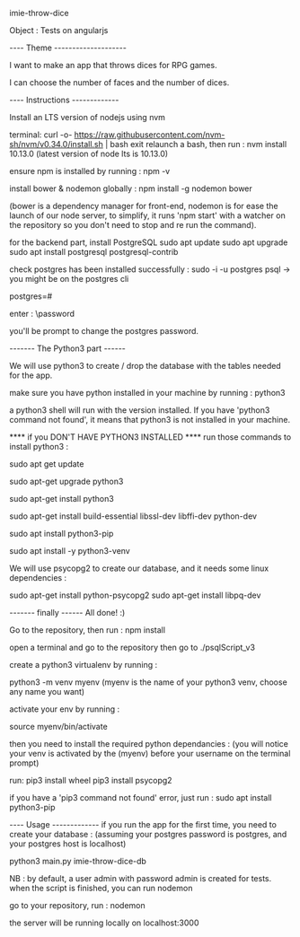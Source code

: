 imie-throw-dice

Object : Tests on angularjs

---- Theme --------------------

I want to make an app that throws dices for RPG games.

I can choose the number of faces and the number of dices.

---- Instructions -------------

Install an LTS version of nodejs
using nvm

terminal:
curl -o- https://raw.githubusercontent.com/nvm-sh/nvm/v0.34.0/install.sh | bash
exit
relaunch a bash, then run :
nvm install 10.13.0 (latest version of node lts is 10.13.0)

ensure npm is installed by running : npm -v

install bower & nodemon globally :
npm install -g nodemon bower

(bower is a dependency manager for front-end, nodemon is for ease the launch of our node server,
 to simplify, it runs 'npm start' with a watcher on the repository so you don't need to stop and re run the command).

for the backend part, install PostgreSQL
sudo apt update
sudo apt upgrade
sudo apt install postgresql postgresql-contrib

check postgres has been installed successfully :
sudo -i -u postgres
psql
-> you might be on the postgres cli

postgres=# 

enter : \password

you'll be prompt to change the postgres password.

------- The Python3 part ------

We will use python3 to create / drop the database with the tables needed for the app.

make sure you have python installed in your machine by running : python3

a python3 shell will run with the version installed.
If you have 'python3 command not found', it means that python3 is not installed in your machine.

**** if you DON'T HAVE PYTHON3 INSTALLED ****
run those commands to install python3 :

sudo apt get update

sudo apt-get upgrade python3

sudo apt-get install python3

sudo apt-get install build-essential libssl-dev libffi-dev python-dev

sudo apt install python3-pip

sudo apt install -y python3-venv

We will use psycopg2 to create our database, and it needs some linux dependencies :

sudo apt-get install python-psycopg2
sudo apt-get install libpq-dev

------- finally ------
All done! :)

Go to the repository, then run :
npm install

open a terminal and go to the repository
then go to ./psqlScript_v3

create a python3 virtualenv by running :

python3 -m venv myenv (myenv is the name of your python3 venv, choose any name you want)

activate your env by running :

source myenv/bin/activate

then you need to install the required python dependancies :
(you will notice your venv is activated by the (myenv) before your username on the terminal prompt)

run:
pip3 install wheel
pip3 install psycopg2

if you have a 'pip3 command not found' error, just run : sudo apt install python3-pip


---- Usage -------------
if you run the app for the first time, you need to create your database :
(assuming your postgres password is postgres, and your postgres host is localhost)

python3 main.py imie-throw-dice-db

NB : by default, a user admin with password admin is created for tests.
when the script is finished, you can run nodemon

go to your repository, run : nodemon

the server will be running locally on localhost:3000


